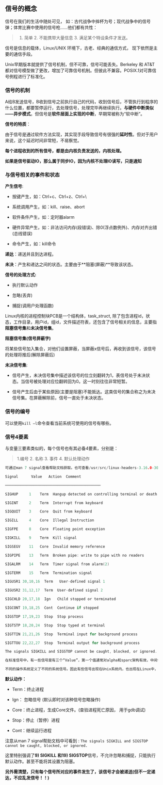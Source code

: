 ## 信号的概念

信号在我们的生活中随处可见， 如：古代战争中摔杯为号；现代战争中的信号弹；体育比赛中使用的信号枪......他们都有共性：

>  1. 简单 2. 不能携带大量信息 3. 满足某个特设条件才发送。

信号是信息的载体，Linux/UNIX 环境下，古老、经典的通信方式， 现下依然是主要的通信手段。

Unix早期版本就提供了信号机制，但不可靠，信号可能丢失。Berkeley 和 AT&T都对信号模型做了更改，增加了可靠信号机制。但彼此不兼容。POSIX.1对可靠信号例程进行了标准化。

### 信号的机制

A给B发送信号，B收到信号之前执行自己的代码，收到信号后，不管执行到程序的什么位置，都要暂停运行，去处理信号，处理完毕再继续执行。**与硬件中断类似——异步模式**。但信号是**软件层面上实现的中断**，早期常被称为“软中断”。

**信号的特质**：

由于信号是通过软件方法实现，其实现手段导致信号有很强的**延时性**。但对于用户来说，这个延迟时间非常短，不易察觉。

**每个进程收到的所有信号，都是由内核负责发送的，内核处理。**

**如果是信号驱动IO，那么属于同步IO，因为内核不处理IO读写，只是通知**

### 与信号相关的事件和状态

**产生信号**: 

- 按键产生，如：Ctrl+c、Ctrl+z、Ctrl+\

- 系统调用产生，如：kill、raise、abort

- 软件条件产生，如：定时器alarm

- 硬件异常产生，如：非法访问内存(段错误)、除0(浮点数例外)、内存对齐出错(总线错误)

- 命令产生，如：kill命令

**递达**：递送并且到达进程。

**未决**：产生和递达之间的状态。主要由于**阻塞(屏蔽)**导致该状态。 

 **信号的处理方式:** 

- 执行默认动作 

- 忽略(丢弃) 

- 捕捉(调用户处理函数)

Linux内核的进程控制块PCB是一个结构体，task_struct, 除了包含进程id，状态，工作目录，用户id，组id，文件描述符表，还包含了信号相关的信息，主要指**阻塞信号集**和**未决信号集**。

**阻塞信号集(信号屏蔽字)**

将某些信号加入集合，对他们设置屏蔽，当屏蔽x信号后，再收到该信号，该信号的处理将推后(解除屏蔽后)

**未决信号集**: 

- 信号产生，未决信号集中描述该信号的位立刻翻转为1，表信号处于未决状态。当信号被处理对应位翻转回为0。这一时刻往往非常短暂。

- 信号产生后由于某些原因(主要是阻塞)不能抵达。这类信号的集合称之为未决信号集。在屏蔽解除前，信号一直处于未决状态。  

### 信号的编号

可以使用`kill –l`命令查看当前系统可使用的信号有哪些。

### 信号4要素

与变量三要素类似的，每个信号也有其必备4要素，分别是：

> 1.编号 2. 名称 3. 事件 4. 默认处理动作 

```C
可通过man 7 signal查看帮助文档获取。也可查看/usr/src/linux-headers-3.16.0-30/arch/s390/include/uapi/asm/signal.h

Signal      Value   Action  Comment

────────────────────────────────────────────

SIGHUP     1    Term  Hangup detected on controlling terminal or death of controlling process

SIGINT     2    Term  Interrupt from keyboard

SIGQUIT    3    Core  Quit from keyboard

SIGILL     4    Core  Illegal Instruction

SIGFPE     8    Core  Floating point exception

SIGKILL    9    Term  Kill signal

SIGSEGV    11   Core  Invalid memory reference

SIGPIPE    13   Term  Broken pipe: write to pipe with no readers

SIGALRM    14   Term  Timer signal from alarm(2)

SIGTERM    15   Term  Termination signal

SIGUSR1 30,10,16  Term   User-defined signal 1

SIGUSR2 31,12,17  Term  User-defined signal 2

SIGCHLD 20,17,18  Ign   Child stopped or terminated

SIGCONT 19,18,25  Cont  Continue if stopped

SIGSTOP 17,19,23  Stop  Stop process

SIGTSTP 18,20,24  Stop  Stop typed at terminal

SIGTTIN 21,21,26  Stop  Terminal input for background process

SIGTTOU 22,22,27  Stop  Terminal output for background process

The signals SIGKILL and SIGSTOP cannot be caught, blocked, or ignored.      

在标准信号中，有一些信号是有三个“Value”，第一个值通常对alpha和sparc架构有效，中间值针对x86、arm和其他架构，最后一个应用于mips架构。一个‘-’表示在对应架构上尚未定义该信号。

不同的操作系统定义了不同的系统信号。因此有些信号出现在Unix系统内，也出现在Linux中，而有的信号出现在FreeBSD或Mac OS中却没有出现在Linux下。这里我们只研究Linux系统中的信号。
```

**默认动作：**

- Term：终止进程

- Ign： 忽略信号 (默认即时对该种信号忽略操作)

- Core：终止进程，生成Core文件。(查验进程死亡原因， 用于gdb调试)

- Stop：停止（暂停）进程

- Cont：继续运行进程

注意从man 7 signal帮助文档中可看到 : `The signals SIGKILL and SIGSTOP cannot be caught, blocked, or ignored.`

这里特别强调了**9) SIGKILL** **和19) SIGSTOP**信号，不允许忽略和捕捉，只能执行默认动作。甚至不能将其设置为阻塞。

**另外需清楚，只有每个信号所对应的事件发生了，该信号才会被递送(但不一定递达，不应乱发信号！！)**


